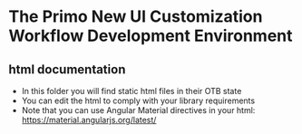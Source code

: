 # The Primo New UI Customization Workflow Development Environment

## html documentation

- In this folder you will find static html files in their OTB state
- You can edit the html to comply with your library requirements
- Note that you can use Angular Material directives in your html: https://material.angularjs.org/latest/

